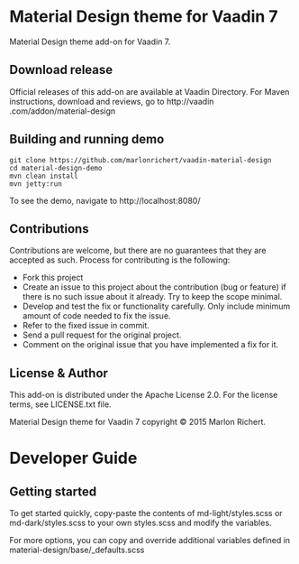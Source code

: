 # Material Design theme for Vaadin 7

Material Design theme add-on for Vaadin 7.

## Download release

Official releases of this add-on are available at Vaadin Directory. For Maven 
instructions, download and reviews, go to http://vaadin
.com/addon/material-design

## Building and running demo

    git clone https://github.com/marlonrichert/vaadin-material-design
    cd material-design-demo
    mvn clean install
    mvn jetty:run

To see the demo, navigate to http://localhost:8080/

## Contributions

Contributions are welcome, but there are no guarantees that they are accepted as 
such. Process for contributing is the following:

- Fork this project
- Create an issue to this project about the contribution (bug or feature) if 
  there is no such issue about it already. Try to keep the scope minimal.
- Develop and test the fix or functionality carefully. Only include minimum 
  amount of code needed to fix the issue.
- Refer to the fixed issue in commit.
- Send a pull request for the original project.
- Comment on the original issue that you have implemented a fix for it.

## License & Author

This add-on is distributed under the Apache License 2.0. For the license terms, 
see LICENSE.txt file.

Material Design theme for Vaadin 7 copyright © 2015 Marlon Richert.

# Developer Guide

## Getting started

To get started quickly, copy-paste the contents of md-light/styles.scss or 
md-dark/styles.scss to your own styles.scss and modify the variables.

For more options, you can copy and override additional variables defined in
material-design/base/_defaults.scss
